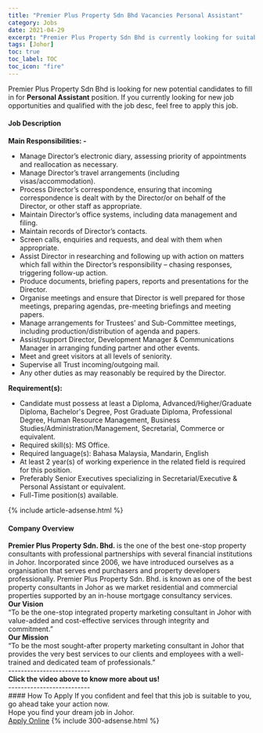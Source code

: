 ```yaml
---
title: "Premier Plus Property Sdn Bhd Vacancies Personal Assistant" 
category: Jobs 
date: 2021-04-29 
excerpt: "Premier Plus Property Sdn Bhd is currently looking for suitable person to fill in the Personal Assistant which based in Johor" 
tags: [Johor] 
toc: true 
toc_label: TOC 
toc_icon: "fire" 
--- 
```


<p>Premier Plus Property Sdn Bhd is looking for new potential candidates to fill in for <b>Personal Assistant</b> position. If you currently looking for new job opportunities and qualified with the job desc, feel free to apply this job.
</p><div><div><h4>Job Description</h4></div><div><div><span><div><div><strong>Main Responsibilities: -</strong></div><ul><li>Manage Director&#8217;s electronic diary, assessing priority of appointments and reallocation as necessary.</li><li>Manage Director&#8217;s travel arrangements (including visas/accommodation).</li><li>Process Director&#8217;s correspondence, ensuring that incoming correspondence is dealt with by the Director/or on behalf of the Director, or other staff as appropriate.</li><li>Maintain Director&#8217;s office systems, including data management and filing.</li><li>Maintain records of Director&#8217;s contacts.</li><li>Screen calls, enquiries and requests, and deal with them when appropriate.</li><li>Assist Director in researching and following up with action on matters which fall within the Director&#8217;s responsibility &#8211; chasing responses, triggering follow-up action.</li><li>Produce documents, briefing papers, reports and presentations for the Director.</li><li>Organise meetings and ensure that Director is well prepared for those meetings, preparing agendas, pre-meeting briefings and meeting papers.</li><li>Manage arrangements for Trustees&#8217; and Sub-Committee meetings, including production/distribution of agenda and papers.</li><li>Assist/support Director, Development Manager &amp; Communications Manager in arranging funding partner and other events.</li><li>Meet and greet visitors at all levels of seniority.</li><li>Supervise all Trust incoming/outgoing mail.</li><li>Any other duties as may reasonably be required by the Director.</li></ul><div><strong>Requirement(s):&#160;</strong></div><ul><li>Candidate must possess at least a Diploma, Advanced/Higher/Graduate Diploma, Bachelor's Degree, Post Graduate Diploma, Professional Degree, Human Resource Management, Business Studies/Administration/Management, Secretarial, Commerce or equivalent.</li><li>Required skill(s): MS Office.</li><li>Required language(s): Bahasa Malaysia, Mandarin, English</li><li>At least 2 year(s) of working experience in the related field is required for this position.</li><li>Preferably Senior Executives specializing in Secretarial/Executive &amp; Personal Assistant or equivalent.</li><li>Full-Time position(s) available.</li></ul></div></span></div></div></div> 
{% include article-adsense.html %} 
<div><div><h4>Company Overview</h4></div><div><div><span><div><div>
<div>
<strong>Premier Plus Property Sdn. Bhd.&#160;</strong>is the one of the best one-stop property consultants with professional partnerships with several financial institutions in Johor. Incorporated since 2006, we have introduced ourselves as a organisation that serves end purchasers and property developers professionally. Premier Plus Property Sdn. Bhd. is known as one of the best property consultants in Johor as we market residential and commercial properties supported by an in-house mortgage consultancy services.</div>
<div>
<strong>Our Vision</strong></div>
<div>
		&#8220;To be the one-stop integrated property marketing consultant in Johor with value-added and cost-effective services through integrity and commitment.&#8221;</div>
<div>
<strong>Our Mission</strong></div>
<div>
		&#8220;To be the most sought-after property marketing consultant in Johor that provides the very best services to our clients and employees with a well-trained and dedicated team of professionals.&#8221;</div>
<div>
		--------------------------</div>
<div>
<strong>Click the video above to know more about us!</strong></div>
<div>
<div>
			--------------------------</div>
</div>
</div></div></span></div></div></div> 
#### How To Apply 
If you confident and feel that this job is suitable to you, go ahead take your action now. <br/> 
Hope you find your dream job in Johor. <br/> 
<a href="https://www.jobstreet.com.my/en/job/personal-assistant-4551479?jobId=jobstreet-my-job-4551479&" class="btn btn--info" target="_blank" rel="nofollow noopenner">Apply Online</a> 
{% include 300-adsense.html %} 